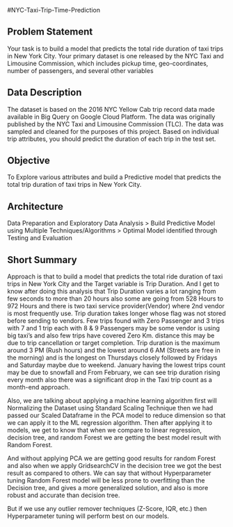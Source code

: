 #NYC-Taxi-Trip-Time-Prediction
## Problem Statement
Your task is to build a model that predicts the total ride duration of taxi trips in New York City. Your primary dataset is one released by the NYC Taxi and Limousine Commission, which includes pickup time, geo-coordinates, number of passengers, and several other variables

## Data Description
The dataset is based on the 2016 NYC Yellow Cab trip record data made available in Big Query on Google Cloud Platform. The data was originally published by the NYC Taxi and Limousine Commission (TLC). The data was sampled and cleaned for the purposes of this project. Based on individual trip attributes, you should predict the duration of each trip in the test set.

## Objective
To Explore various attributes and build a Predictive model that predicts the total trip duration of taxi trips in New York City.

## Architecture
Data Preparation and Exploratory Data Analysis > Build Predictive Model using Multiple Techniques/Algorithms > Optimal Model identified through Testing and Evaluation

## Short Summary
Approach is that to build a model that predicts the total ride duration of taxi trips in New York City and the Target variable is Trip Duration. And I get to know after doing this analysis that Trip Duration varies a lot ranging from few seconds to more than 20 hours also some are going from 528 Hours to 972 Hours and there is two taxi service provider(Vendor) where 2nd vendor is most frequently use. Trip duration takes longer whose flag was not stored before sending to vendors. Few trips found with Zero Passenger and 3 trips with 7 and 1 trip each with 8 & 9 Passengers may be some vendor is using big taxi’s and also few trips have covered Zero Km. distance this may be due to trip cancellation or target completion. Trip duration is the maximum around 3 PM (Rush hours) and the lowest around 6 AM (Streets are free in the morning) and is the longest on Thursdays closely followed by Fridays and Saturday maybe due to weekend. January having the lowest trips count may be due to snowfall and From February, we can see trip duration rising every month also there was a significant drop in the Taxi trip count as a month-end approach.

Also, we are talking about applying a machine learning algorithm first will Normalizing the Dataset using Standard Scaling Technique then we had passed our Scaled Dataframe in the PCA model to reduce dimension so that we can apply it to the ML regression algorithm. Then after applying it to models, we get to know that when we compare to linear regression, decision tree, and random Forest we are getting the best model result with Random Forest.

And without applying PCA we are getting good results for random Forest and also when we apply GridsearchCV in the decision tree we got the best result as compared to others. We can say that without Hyperparameter tuning Random Forest model will be less prone to overfitting than the Decision tree, and gives a more generalized solution, and also is more robust and accurate than decision tree.

But if we use any outlier remover techniques (Z-Score, IQR, etc.) then Hyperparameter tuning will perform best on our models.
